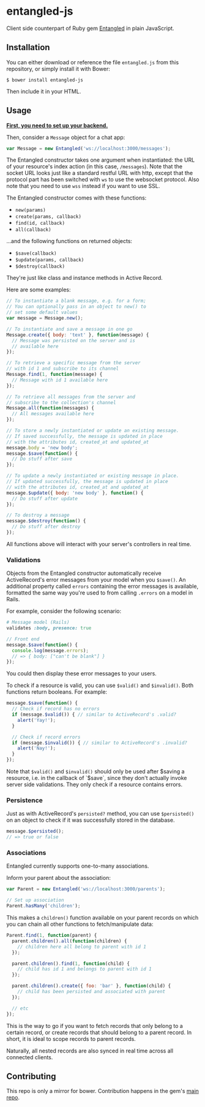 # entangled-js
Client side counterpart of Ruby gem [Entangled](https://github.com/dchacke/entangled) in plain JavaScript.

## Installation
You can either download or reference the file `entangled.js` from this repository, or simply install it with Bower:

```shell
$ bower install entangled-js
```

Then include it in your HTML.

## Usage
**[First, you need to set up your backend.](https://github.com/dchacke/entangled)**

Then, consider a `Message` object for a chat app:

```javascript
var Message = new Entangled('ws://localhost:3000/messages');
```

The Entangled constructor takes one argument when instantiated: the URL of your resource's index action (in this case, `/messages`). Note that the socket URL looks just like a standard restful URL with http, except that the protocol part has been switched with `ws` to use the websocket protocol. Also note that you need to use `wss` instead if you want to use SSL.

The Entangled constructor comes with these functions:

- `new(params)`
- `create(params, callback)`
- `find(id, callback)`
- `all(callback)`

...and the following functions on returned objects:

- `$save(callback)`
- `$update(params, callback)`
- `$destroy(callback)`

They're just like class and instance methods in Active Record.

Here are some examples:

```javascript
// To instantiate a blank message, e.g. for a form;
// You can optionally pass in an object to new() to
// set some default values
var message = Message.new();

// To instantiate and save a message in one go
Message.create({ body: 'text' }, function(message) {
  // Message was persisted on the server and is
  // available here
});

// To retrieve a specific message from the server
// with id 1 and subscribe to its channel
Message.find(1, function(message) {
  // Message with id 1 available here
});

// To retrieve all messages from the server and
// subscribe to the collection's channel
Message.all(function(messages) {
  // All messages available here
});

// To store a newly instantiated or update an existing message.
// If saved successfully, the message is updated in place
// with the attributes id, created_at and updated_at
message.body = 'new body';
message.$save(function() {
  // Do stuff after save
});

// To update a newly instantiated or existing message in place.
// If updated successfully, the message is updated in place
// with the attributes id, created_at and updated_at
message.$update({ body: 'new body' }, function() {
  // Do stuff after update
});

// To destroy a message
message.$destroy(function() {
  // Do stuff after destroy
});
```

All functions above will interact with your server's controllers in real time.

### Validations
Objects from the Entangled constructor automatically receive ActiveRecord's error messages from your model when you `$save()`. An additional property called `errors` containing the error messages is available, formatted the same way you're used to from calling `.errors` on a model in Rails.

For example, consider the following scenario:

```ruby
# Message model (Rails)
validates :body, presence: true
```

```javascript
// Front end
message.$save(function() {
  console.log(message.errors);
  // => { body: ["can't be blank"] }
});
```

You could then display these error messages to your users.

To check if a resource is valid, you can use `$valid()` and `$invalid()`. Both functions return booleans. For example:

```javascript
message.$save(function() {
  // Check if record has no errors
  if (message.$valid()) { // similar to ActiveRecord's .valid?
    alert('Yay!');
  }

  // Check if record errors
  if (message.$invalid()) { // similar to ActiveRecord's .invalid?
    alert('Nay!');
  }
});
```

Note that `$valid()` and `$invalid()` should only be used after $saving a resource, i.e. in the callback of `$save`, since they don't actually invoke server side validations. They only check if a resource contains errors.

### Persistence
Just as with ActiveRecord's `persisted?` method, you can use `$persisted()` on an object to check if it was successfully stored in the database.

```javascript
message.$persisted();
// => true or false
```

### Associations
Entangled currently supports one-to-many associations.

Inform your parent about the association:

```javascript
var Parent = new Entangled('ws://localhost:3000/parents');

// Set up association  
Parent.hasMany('children');
```

This makes a `children()` function available on your parent records on which you can chain all other functions to fetch/manipulate data:

```javascript
Parent.find(1, function(parent) {
  parent.children().all(function(children) {
    // children here all belong to parent with id 1
  });

  parent.children().find(1, function(child) {
    // child has id 1 and belongs to parent with id 1
  });

  parent.children().create({ foo: 'bar' }, function(child) {
    // child has been persisted and associated with parent
  });

  // etc
});
```

This is the way to go if you want to fetch records that only belong to a certain record, or create records that should belong to a parent record. In short, it is ideal to scope records to parent records.

Naturally, all nested records are also synced in real time across all connected clients.

## Contributing
This repo is only a mirror for bower. Contribution happens in the gem's [main repo](https://github.com/dchacke/entangled#contributing).
